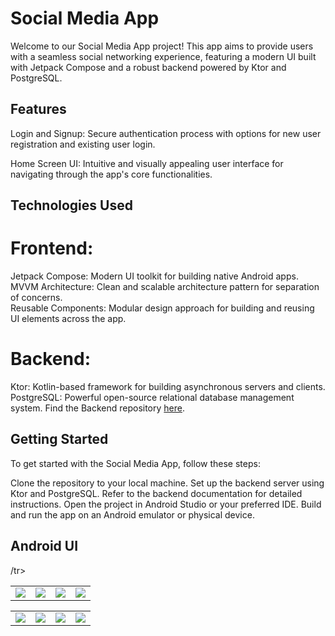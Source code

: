 # Social Media App
Welcome to our Social Media App project! This app aims to provide users with a seamless social networking experience, featuring a modern UI built with Jetpack Compose and a robust backend powered by Ktor and PostgreSQL.


## Features
<p>
  Login and Signup: Secure authentication process with options for new user registration and existing user login.
</p>
<p>
Home Screen UI: Intuitive and visually appealing user interface for navigating through the app's core functionalities.
<p>




## Technologies Used
# Frontend:
Jetpack Compose: Modern UI toolkit for building native Android apps. <br>
MVVM Architecture: Clean and scalable architecture pattern for separation of concerns. <br>
Reusable Components: Modular design approach for building and reusing UI elements across the app.
# Backend:
Ktor: Kotlin-based framework for building asynchronous servers and clients.
PostgreSQL: Powerful open-source relational database management system.
 Find the Backend  repository [here](https://github.com/Ayush-Kotlin-Dev/InstaU---Backend-Server).



## Getting Started
To get started with the Social Media App, follow these steps:

Clone the repository to your local machine.
Set up the backend server using Ktor and PostgreSQL. Refer to the backend documentation for detailed instructions.
Open the project in Android Studio or your preferred IDE.
Build and run the app on an Android emulator or physical device.

## Android UI
<table>
  <tr>
    <td><img src="https://github.com/Ayush-Kotlin-Dev/InstaU---Frontend-Android-App/blob/5fc599cd5d21cabb102ff0453f04df5a404c37c0/app/src/main/res/assests/SS1_Login.png"/></td>
    <td><img src= "https://github.com/Ayushrai2005/InstaU/blob/5fc599cd5d21cabb102ff0453f04df5a404c37c0/app/src/main/res/assests/SS2_Signup.png"/></td>
    <td><img src="https://github.com/Ayushrai2005/InstaU/blob/5fc599cd5d21cabb102ff0453f04df5a404c37c0/app/src/main/res/assests/SS3_HomeScreen.png"/></td>
    <td><img src="https://github.com/Ayush-Kotlin-Dev/InstaU---Frontend-Android-App/blob/master/.idea/SS5_PostDetail.jpg"/></td>
  /tr>
  </table>
    <table>
  <tr>
    <td><img src= "https://github.com/Ayush-Kotlin-Dev/InstaU---Frontend-Android-App/blob/master/.idea/SS4_SearchScreen.jpg"/></td>
    <td><img src="https://github.com/Ayush-Kotlin-Dev/InstaU---Frontend-Android-App/blob/master/.idea/S8%24_Profile.jpg"/></td>
    <td><img src= "https://github.com/Ayush-Kotlin-Dev/InstaU---Frontend-Android-App/blob/master/.idea/S6_ChatList.jpg"/></td>
    <td><img src="https://github.com/Ayush-Kotlin-Dev/InstaU---Frontend-Android-App/blob/master/.idea/S7_ChatScreen.jpg"/></td>
  </tr>
</table>


